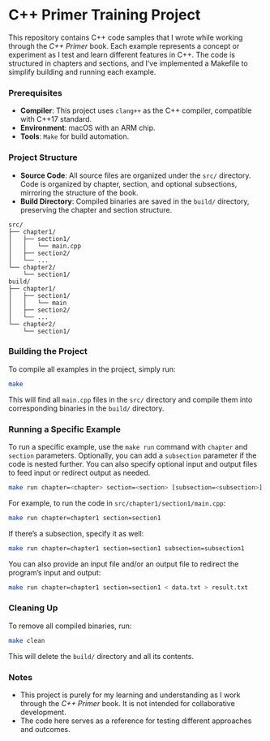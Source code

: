 # C++ Primer Training Project

This repository contains C++ code samples that I wrote while working through the _C++ Primer_ book. Each example represents a concept or experiment as I test and learn different features in C++. The code is structured in chapters and sections, and I’ve implemented a Makefile to simplify building and running each example.

### Prerequisites

- **Compiler**: This project uses `clang++` as the C++ compiler, compatible with C++17 standard.
- **Environment**: macOS with an ARM chip.
- **Tools**: `Make` for build automation.

### Project Structure

- **Source Code**: All source files are organized under the `src/` directory. Code is organized by chapter, section, and optional subsections, mirroring the structure of the book.
- **Build Directory**: Compiled binaries are saved in the `build/` directory, preserving the chapter and section structure.

```
src/
├── chapter1/
│   ├── section1/
│   │   └── main.cpp
│   ├── section2/
│   └── ...
└── chapter2/
    └── section1/
build/
├── chapter1/
│   ├── section1/
│   │   └── main
│   ├── section2/
│   └── ...
└── chapter2/
    └── section1/
```

### Building the Project

To compile all examples in the project, simply run:

```bash
make
```

This will find all `main.cpp` files in the `src/` directory and compile them into corresponding binaries in the `build/` directory.

### Running a Specific Example

To run a specific example, use the `make run` command with `chapter` and `section` parameters. Optionally, you can add a `subsection` parameter if the code is nested further. You can also specify optional input and output files to feed input or redirect output as needed.

```bash
make run chapter=<chapter> section=<section> [subsection=<subsection>] < input_file > output_file
```

For example, to run the code in `src/chapter1/section1/main.cpp`:

```bash
make run chapter=chapter1 section=section1
```

If there’s a subsection, specify it as well:

```bash
make run chapter=chapter1 section=section1 subsection=subsection1
```

You can also provide an input file and/or an output file to redirect the program’s input and output:

```bash
make run chapter=chapter1 section=section1 < data.txt > result.txt
```

### Cleaning Up

To remove all compiled binaries, run:

```bash
make clean
```

This will delete the `build/` directory and all its contents.

### Notes

- This project is purely for my learning and understanding as I work through the _C++ Primer_ book. It is not intended for collaborative development.
- The code here serves as a reference for testing different approaches and outcomes.
